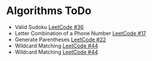 # Algorithms ToDo

+ Valid Sudoku [LeetCode #36](https://leetcode.com/problems/valid-sudoku/)
+ Letter Combination of a Phone Number [LeetCode #17](https://leetcode.com/problems/letter-combinations-of-a-phone-number/)
+ Generate Parentheses [LeetCode #22](https://leetcode.com/problems/generate-parentheses/)
+ Wildcard Matching [LeetCode #44](https://leetcode.com/problems/wildcard-matching/)
+ Wildcard Matching [LeetCode #44](https://leetcode.com/problems/wildcard-matching/)
